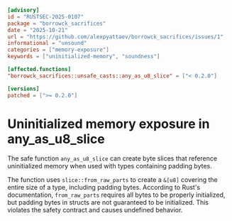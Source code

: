 ```toml
[advisory]
id = "RUSTSEC-2025-0107"
package = "borrowck_sacrifices"
date = "2025-10-21"
url = "https://github.com/alexpyattaev/borrowck_sacrifices/issues/1"
informational = "unsound"
categories = ["memory-exposure"]
keywords = ["uninitialized-memory", "soundness"]

[affected.functions]
"borrowck_sacrifices::unsafe_casts::any_as_u8_slice" = ["< 0.2.0"]

[versions]
patched = [">= 0.2.0"]
```

# Uninitialized memory exposure in any_as_u8_slice

The safe function `any_as_u8_slice` can create byte slices that reference uninitialized memory when used with types containing padding bytes.

The function uses `slice::from_raw_parts` to create a `&[u8]` covering the entire size of a type, including padding bytes. According to Rust's documentation, `from_raw_parts` requires all bytes to be properly initialized, but padding bytes in structs are not guaranteed to be initialized. This violates the safety contract and causes undefined behavior.
